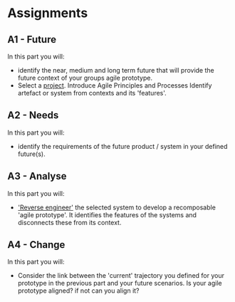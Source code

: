 # Assignments

## A1 - Future
In this part you will:
* identify the near, medium and long term future that will provide the future context of your groups agile prototype.
* Select a [project]. Introduce Agile Principles and Processes
Identify artefact or system from contexts and its 'features'.

## A2 - Needs
In this part you will:
* identify the requirements of the future product / system in your defined future(s).

## A3 - Analyse
In this part you will:
* ['Reverse engineer'] the selected system to develop a recomposable 'agile prototype'. It identifies the features of the systems and disconnects these from its context.

## A4 - Change
In this part you will:
* Consider the link between the 'current' trajectory you defined for your prototype in the previous part and your future scenarios. Is your agile prototype aligned? if not can you align it?

[project]: /Agile-Prototyping/Projects
['Reverse engineer']: /Agile-Prototyping/Concepts/ReverseEngineer
